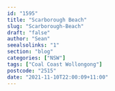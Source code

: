 ```yaml
---
id: "1595"
title: "Scarborough Beach"
slug: "Scarborough-Beach"
draft: "false"
author: "Sean"
seealsolinks: "1"
section: "blog"
categories: ["NSW"]
tags: ["Coal Coast Wollongong"]
postcode: "2515"
date: "2021-11-10T22:00:09+11:00"
---
```

